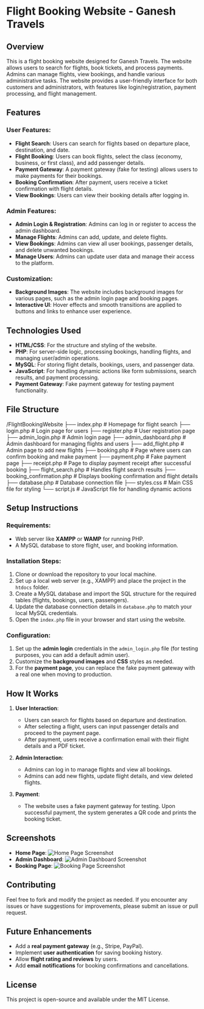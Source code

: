 # Flight Booking Website - Ganesh Travels

## Overview
This is a flight booking website designed for Ganesh Travels. The website allows users to search for flights, book tickets, and process payments. Admins can manage flights, view bookings, and handle various administrative tasks. The website provides a user-friendly interface for both customers and administrators, with features like login/registration, payment processing, and flight management.

## Features

### User Features:
- **Flight Search**: Users can search for flights based on departure place, destination, and date.
- **Flight Booking**: Users can book flights, select the class (economy, business, or first class), and add passenger details.
- **Payment Gateway**: A payment gateway (fake for testing) allows users to make payments for their bookings.
- **Booking Confirmation**: After payment, users receive a ticket confirmation with flight details.
- **View Bookings**: Users can view their booking details after logging in.

### Admin Features:
- **Admin Login & Registration**: Admins can log in or register to access the admin dashboard.
- **Manage Flights**: Admins can add, update, and delete flights.
- **View Bookings**: Admins can view all user bookings, passenger details, and delete unwanted bookings.
- **Manage Users**: Admins can update user data and manage their access to the platform.

### Customization:
- **Background Images**: The website includes background images for various pages, such as the admin login page and booking pages.
- **Interactive UI**: Hover effects and smooth transitions are applied to buttons and links to enhance user experience.

## Technologies Used
- **HTML/CSS**: For the structure and styling of the website.
- **PHP**: For server-side logic, processing bookings, handling flights, and managing user/admin operations.
- **MySQL**: For storing flight details, bookings, users, and passenger data.
- **JavaScript**: For handling dynamic actions like form submissions, search results, and payment processing.
- **Payment Gateway**: Fake payment gateway for testing payment functionality.

## File Structure
/FlightBookingWebsite
├── index.php # Homepage for flight search
├── login.php # Login page for users
├── register.php # User registration page
├── admin_login.php # Admin login page
├── admin_dashboard.php # Admin dashboard for managing flights and users
├── add_flight.php # Admin page to add new flights
├── booking.php # Page where users can confirm booking and make payment
├── payment.php # Fake payment page
├── receipt.php # Page to display payment receipt after successful booking
├── flight_search.php # Handles flight search results
├── booking_confirmation.php # Displays booking confirmation and flight details
├── database.php # Database connection file
├── styles.css # Main CSS file for styling
└── script.js # JavaScript file for handling dynamic actions


## Setup Instructions

### Requirements:
- Web server like **XAMPP** or **WAMP** for running PHP.
- A MySQL database to store flight, user, and booking information.

### Installation Steps:
1. Clone or download the repository to your local machine.
2. Set up a local web server (e.g., XAMPP) and place the project in the `htdocs` folder.
3. Create a MySQL database and import the SQL structure for the required tables (flights, bookings, users, passengers).
4. Update the database connection details in `database.php` to match your local MySQL credentials.
5. Open the `index.php` file in your browser and start using the website.

### Configuration:
1. Set up the **admin login** credentials in the `admin_login.php` file (for testing purposes, you can add a default admin user).
2. Customize the **background images** and **CSS** styles as needed.
3. For the **payment page**, you can replace the fake payment gateway with a real one when moving to production.

## How It Works

1. **User Interaction**:
   - Users can search for flights based on departure and destination.
   - After selecting a flight, users can input passenger details and proceed to the payment page.
   - After payment, users receive a confirmation email with their flight details and a PDF ticket.

2. **Admin Interaction**:
   - Admins can log in to manage flights and view all bookings.
   - Admins can add new flights, update flight details, and view deleted flights.

3. **Payment**:
   - The website uses a fake payment gateway for testing. Upon successful payment, the system generates a QR code and prints the booking ticket.

## Screenshots

- **Home Page**: ![Home Page Screenshot](./images/home_page.png)
- **Admin Dashboard**: ![Admin Dashboard Screenshot](./images/admin_dashboard.png)
- **Booking Page**: ![Booking Page Screenshot](./images/booking_page.png)

## Contributing
Feel free to fork and modify the project as needed. If you encounter any issues or have suggestions for improvements, please submit an issue or pull request.

## Future Enhancements
- Add a **real payment gateway** (e.g., Stripe, PayPal).
- Implement **user authentication** for saving booking history.
- Allow **flight rating and reviews** by users.
- Add **email notifications** for booking confirmations and cancellations.

## License
This project is open-source and available under the MIT License.

